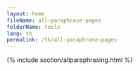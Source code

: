```yaml
---
layout: home
fileName: all-paraphrase-pages
folderName: tools
lang: th
permalink: /th/all-paraphrase-pages
---
```

{% include section/allparaphrasing.html %}